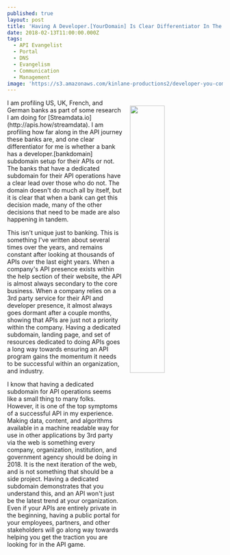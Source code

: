 ```yaml
---
published: true
layout: post
title: 'Having A Developer.[YourDomain] Is Clear Differentiator In The API Game'
date: 2018-02-13T11:00:00.000Z
tags:
  - API Evangelist
  - Portal
  - DNS
  - Evangelism
  - Communication
  - Management
image: 'https://s3.amazonaws.com/kinlane-productions2/developer-you-com.jpg'
---
```

<p><img src="https://s3.amazonaws.com/kinlane-productions2/developer-you-com.jpg" align="right" width="40%" style="padding: 15px;"></p>I am profiling US, UK, French, and German banks as part of some research I am doing for [Streamdata.io](http://apis.how/streamdata). I am profiling how far along in the API journey these banks are, and one clear differentiator for me is whether a bank has a developer.[bankdomain] subdomain setup for their APIs or not. The banks that have a dedicated subdomain for their API operations have a clear lead over those who do not. The domain doesn't do much all by itself, but it is clear that when a bank can get this decision made, many of the other decisions that need to be made are also happening in tandem.

This isn't unique just to banking. This is something I've written about several times over the years, and remains constant after looking at thousands of APIs over the last eight years. When a company's API presence exists within the help section of their website, the API is almost always secondary to the core business. When a company relies on a 3rd party service for their API and developer presence, it almost always goes dormant after a couple months, showing that APIs are just not a priority within the company. Having a dedicated subdomain, landing page, and set of resources dedicated to doing APIs goes a long way towards ensuring an API program gains the momentum it needs to be successful within an organization, and industry.

I know that having a dedicated subdomain for API operations seems like a small thing to many folks. However, it is one of the top symptoms of a successful API in my experience. Making data, content, and algorithms available in a machine readable way for use in other applications by 3rd party via the web is something every company, organization, institution, and government agency should be doing in 2018. It is the next iteration of the web, and is not something that should be a side project. Having a dedicated subdomain demonstrates that you understand this, and an API won't just be the latest trend at your organization. Even if your APIs are entirely private in the beginning, having a public portal for your employees, partners, and other stakeholders will go along way towards helping you get the traction you are looking for in the API game.
